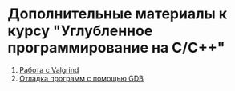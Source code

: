 # Дополнительные материалы к курсу "Углубленное программирование на C/C++"

1. [Работа с Valgrind](valgrind.md)
2. [Отладка программ с помощью GDB](gdb-intro.md)

